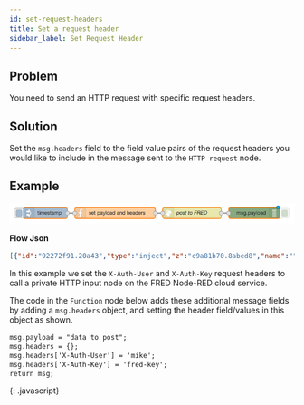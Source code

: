 ```yaml
---
id: set-request-headers
title: Set a request header
sidebar_label: Set Request Header
---
```


## Problem

You need to send an HTTP request with specific request headers.

## Solution

Set the `msg.headers` field to the field value pairs of the request headers you would like to include in the
message sent to the <code class="node">HTTP request</code> node.

## Example

![](../assets/httpRequests/set-request-header.png)

<b>Flow Json</b>
~~~json
[{"id":"92272f91.20a43","type":"inject","z":"c9a81b70.8abed8","name":"","topic":"","payload":"","payloadType":"date","repeat":"","crontab":"","once":false,"x":120,"y":760,"wires":[["af92df2f.3032e"]]},{"id":"64da113d.24a75","type":"http request","z":"c9a81b70.8abed8","name":"post to FRED","method":"POST","ret":"txt","url":"http://mike.fred.sensetecnic.com/api/test","tls":"","x":520,"y":760,"wires":[["31ab53be.5111dc"]]},{"id":"af92df2f.3032e","type":"function","z":"c9a81b70.8abed8","name":"set payload and headers","func":"msg.payload = \"data to post\";\nmsg.headers = {};\nmsg.headers['X-Auth-User'] = 'mike';\nmsg.headers['X-Auth-Key'] = 'fred-key';\n\nreturn msg;","outputs":1,"noerr":0,"x":310,"y":760,"wires":[["64da113d.24a75"]]},{"id":"31ab53be.5111dc","type":"debug","z":"c9a81b70.8abed8","name":"","active":true,"console":"false","complete":"false","x":690,"y":760,"wires":[]}]
~~~



In this example we set the `X-Auth-User` and `X-Auth-Key` request headers to call a
private HTTP input node on the FRED Node-RED cloud service.

The code in the <code class="node">Function</code> node below adds these additional message
fields by adding a `msg.headers` object, and setting the header field/values in this object as shown.

~~~text
msg.payload = "data to post";
msg.headers = {};
msg.headers['X-Auth-User'] = 'mike';
msg.headers['X-Auth-Key'] = 'fred-key';
return msg;
~~~
{: .javascript}

